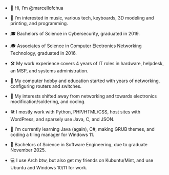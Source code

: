 - 👋 Hi, I’m @marcellofchua
- 👀 I’m interested in music, various tech, keyboards, 3D modeling and printing, and programming.
- 🎓 Bachelors of Science in Cybersecurity, graduated in 2019.
- 🎓 Associates of Science in Computer Electronics Networking Technology, graduated in 2016.
- 🛠️ My work experience covers 4 years of IT roles in hardware, helpdesk, an MSP, and systems administration.

- 👀 My computer hobby and education started with years of networking, configuring routers and switches.
- 👀 My interests shifted away from networking and towards electronics modification/soldering, and coding.
- 🛠️ I mostly work with Python, PHP/HTML/CSS, host sites with WordPress, and sparsely use Java, C, and JSON.
- 🌱 I’m currently learning Java (again), C#, making GRUB themes, and coding a tiling manager for Windows 11.
- 🚧 Bachelors of Science in Software Engineering, due to graduate November 2025.
- 💻 I use Arch btw, but also get my friends on Kubuntu/Mint, and use Ubuntu and Windows 10/11 for work.
